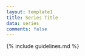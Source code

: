 ```yaml
---
layout: template1
title: Series Title
data: series
comments: false
---
```


{% include guidelines.md %}
